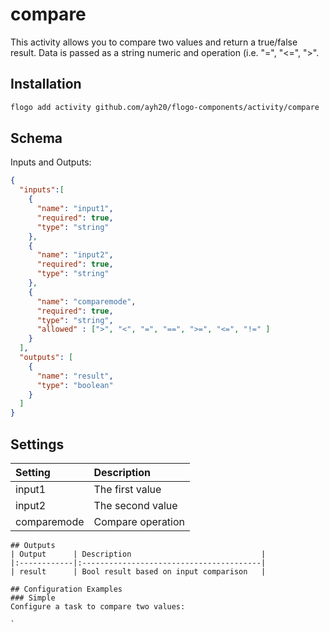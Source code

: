 # compare
This activity allows you to compare two values and return a true/false result. Data is passed as a string numeric and operation (i.e. "=", "<=", ">".


## Installation

```bash
flogo add activity github.com/ayh20/flogo-components/activity/compare
```

## Schema
Inputs and Outputs:

```json
{
  "inputs":[
    {
      "name": "input1",
      "required": true,
      "type": "string"
    },
    {
      "name": "input2",
      "required": true,
      "type": "string"
    },
    {
      "name": "comparemode",
      "required": true,
      "type": "string",
      "allowed" : [">", "<", "=", "==", ">=", "<=", "!=" ]
    }
  ],
  "outputs": [
    {
      "name": "result",
      "type": "boolean"
    }
  ]
}
```
## Settings
| Setting     | Description       |
|:------------|:------------------|
| input1      | The first value   |
| input2      | The second value  |
| comparemode | Compare operation |

```
## Outputs
| Output      | Description                             |
|:------------|:----------------------------------------|
| result      | Bool result based on input comparison   |

## Configuration Examples
### Simple
Configure a task to compare two values:

`
